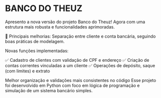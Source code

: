 # BANCO DO THEUZ

Apresento a nova versão do projeto Banco do Theuz!
Agora com uma estrutura mais robusta e funcionalidades aprimoradas.

🔧 Principais melhorias:
Separação entre cliente e conta bancária, seguindo boas práticas de modelagem.

Novas funções implementadas:

  ✅ Cadastro de clientes com validação de CPF e endereço
  ✅ Criação de contas correntes vinculadas a um cliente
  ✅ Operações de depósito, saque (com limites) e extrato

Melhor organização e validações mais consistentes no código
Esse projeto foi desenvolvido em Python com foco em lógica de programação e simulação de um sistema bancário simples.
